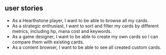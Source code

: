 ## user stories

- As a Hearthstone player, I want to be able to browse all my cards.
- As a strategic enthusiast, I want to sort and filter my cards by different metrics, including hp, mana cost and keywords.
- As a game designer, I want to be able to create my own cards so I can compare them with existing cards.
- As a content browser, I want to be able to see all created custom cards.
